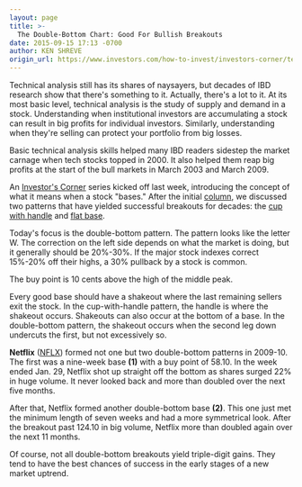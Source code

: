 ```yaml
---
layout: page
title: >-
  The Double-Bottom Chart: Good For Bullish Breakouts
date: 2015-09-15 17:13 -0700
author: KEN SHREVE
origin_url: https://www.investors.com/how-to-invest/investors-corner/technical-analysis-of-double-bottom-breakouts
---
```





Technical analysis still has its shares of naysayers, but decades of IBD research show that there's something to it. Actually, there's a lot to it. At its most basic level, technical analysis is the study of supply and demand in a stock. Understanding when institutional investors are accumulating a stock can result in big profits for individual investors. Similarly, understanding when they're selling can protect your portfolio from big losses.


Basic technical analysis skills helped many IBD readers sidestep the market carnage when tech stocks topped in 2000. It also helped them reap big profits at the start of the bull markets in March 2003 and March 2009.


An [Investor's Corner](http://education.investors.com/investors-corner.htm) series kicked off last week, introducing the concept of what it means when a stock "bases." After the initial [column](http://education.investors.com/investors-corner/770462-bases-are-just-chart-patterns.htm), we discussed two patterns that have yielded successful breakouts for decades: the [cup with handle](http://education.investors.com/investors-corner/770661-know-your-cup-with-handle-bases.htm) and [flat base](http://education.investors.com/investors-corner/770928-flat-base-sign-big-investors-wont-sell.htm).


Today's focus is the double-bottom pattern. The pattern looks like the letter W. The correction on the left side depends on what the market is doing, but it generally should be 20%-30%. If the major stock indexes correct 15%-20% off their highs, a 30% pullback by a stock is common.


The buy point is 10 cents above the high of the middle peak.


Every good base should have a shakeout where the last remaining sellers exit the stock. In the cup-with-handle pattern, the handle is where the shakeout occurs. Shakeouts can also occur at the bottom of a base. In the double-bottom pattern, the shakeout occurs when the second leg down undercuts the first, but not excessively so.


**Netflix** ([NFLX](https://research.investors.com/quote.aspx?symbol=NFLX)) formed not one but two double-bottom patterns in 2009-10. The first was a nine-week base **(1)** with a buy point of 58.10. In the week ended Jan. 29, Netflix shot up straight off the bottom as shares surged 22% in huge volume. It never looked back and more than doubled over the next five months.


After that, Netflix formed another double-bottom base **(2)**. This one just met the minimum length of seven weeks and had a more symmetrical look. After the breakout past 124.10 in big volume, Netflix more than doubled again over the next 11 months.


Of course, not all double-bottom breakouts yield triple-digit gains. They tend to have the best chances of success in the early stages of a new market uptrend.




